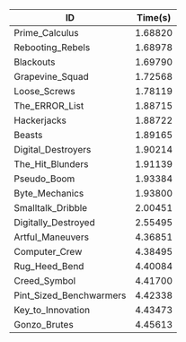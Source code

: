 |ID|Time(s)|
|-|-|
|Prime_Calculus|1.68820|
|Rebooting_Rebels|1.68978|
|Blackouts|1.69790|
|Grapevine_Squad|1.72568|
|Loose_Screws|1.78119|
|The_ERROR_List|1.88715|
|Hackerjacks|1.88722|
|Beasts|1.89165|
|Digital_Destroyers|1.90214|
|The_Hit_Blunders|1.91139|
|Pseudo_Boom|1.93384|
|Byte_Mechanics|1.93800|
|Smalltalk_Dribble|2.00451|
|Digitally_Destroyed|2.55495|
|Artful_Maneuvers|4.36851|
|Computer_Crew|4.38495|
|Rug_Heed_Bend|4.40084|
|Creed_Symbol|4.41700|
|Pint_Sized_Benchwarmers|4.42338|
|Key_to_Innovation|4.43473|
|Gonzo_Brutes|4.45613|
